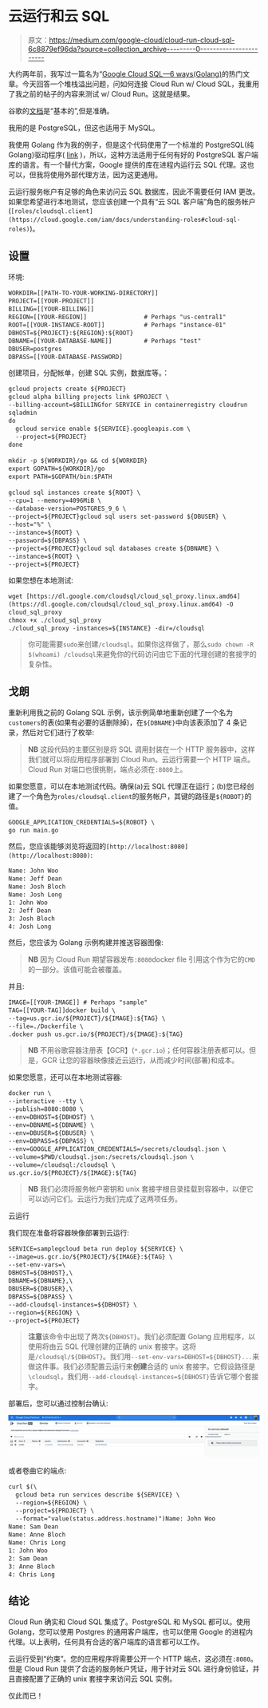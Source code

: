 # 云运行和云 SQL

> 原文：<https://medium.com/google-cloud/cloud-run-cloud-sql-6c8879ef96da?source=collection_archive---------0----------------------->

大约两年前，我写过一篇名为“[Google Cloud SQL—6 ways(Golang)](/@DazWilkin/google-cloud-sql-6-ways-golang-a4aa497f3c67)的热门文章。今天回答一个堆栈溢出问题，问如何连接 Cloud Run w/ Cloud SQL，我重用了我之前的帖子的内容来测试 w/ Cloud Run。这就是结果。

谷歌的[文档](https://cloud.google.com/run/docs/configuring/connect-cloudsql)是“基本的”,但是准确。

我用的是 PostgreSQL，但这也适用于 MySQL。

我使用 Golang 作为我的例子，但是这个代码使用了一个标准的 PostgreSQL(纯 Golang)驱动程序( [link](https://github.com/lib/pq) )，所以，这种方法适用于任何有好的 PostgreSQL 客户端库的语言。有一个替代方案，Google 提供的库在进程内运行云 SQL 代理。这也可以，但我将使用外部代理方法，因为这更通用。

云运行服务帐户有足够的角色来访问云 SQL 数据库，因此不需要任何 IAM 更改。如果您希望进行本地测试，您应该创建一个具有“云 SQL 客户端”角色的服务帐户(`[roles/cloudsql.client](https://cloud.google.com/iam/docs/understanding-roles#cloud-sql-roles)`)。

## 设置

环境:

```
WORKDIR=[[PATH-TO-YOUR-WORKING-DIRECTORY]]
PROJECT=[[YOUR-PROJECT]]
BILLING=[[YOUR-BILLING]]
REGION=[[YOUR-REGION]]                # Perhaps "us-central1"
ROOT=[[YOUR-INSTANCE-ROOT]]           # Perhaps "instance-01"
DBHOST=${PROJECT}:${REGION}:${ROOT}
DBNAME=[[YOUR-DATABASE-NAME]]         # Perhaps "test"
DBUSER=postgres
DBPASS=[[YOUR-DATABASE-PASSWORD]
```

创建项目，分配帐单，创建 SQL 实例，数据库等。：

```
gcloud projects create ${PROJECT}
gcloud alpha billing projects link $PROJECT \
--billing-account=$BILLINGfor SERVICE in containerregistry cloudrun sqladmin
do
  gcloud service enable ${SERVICE}.googleapis.com \
  --project=${PROJECT}
done

mkdir -p ${WORKDIR}/go && cd ${WORKDIR}
export GOPATH=${WORKDIR}/go
export PATH=$GOPATH/bin:$PATH

gcloud sql instances create ${ROOT} \
--cpu=1 --memory=4096MiB \
--database-version=POSTGRES_9_6 \
--project=${PROJECT}gcloud sql users set-password ${DBUSER} \
--host="%" \
--instance=${ROOT} \
--password=${DBPASS} \
--project=${PROJECT}gcloud sql databases create ${DBNAME} \
--instance=${ROOT} \
--project=${PROJECT} 
```

如果您想在本地测试:

```
wget [https://dl.google.com/cloudsql/cloud_sql_proxy.linux.amd64](https://dl.google.com/cloudsql/cloud_sql_proxy.linux.amd64) -O cloud_sql_proxy
chmox +x ./cloud_sql_proxy
./cloud_sql_proxy -instances=${INSTANCE} -dir=/cloudsql
```

> 你可能需要`sudo`来创建`/cloudsql`。如果你这样做了，那么`sudo chown -R $(whoami) /cloudsql`来避免你的代码访问由它下面的代理创建的套接字的复杂性。

## 戈朗

重新利用我之前的 Golang SQL 示例，该示例简单地重新创建了一个名为`customers`的表(如果有必要的话删除掉)，在`${DBNAME}`中向该表添加了 4 条记录，然后对它们进行了枚举:

> **NB** 这段代码的主要区别是将 SQL 调用封装在一个 HTTP 服务器中，这样我们就可以将应用程序部署到 Cloud Run。云运行需要一个 HTTP 端点。Cloud Run 对端口也很挑剔，端点必须在`:8080`上。

如果您愿意，可以在本地测试代码。确保(a)云 SQL 代理正在运行；(b)您已经创建了一个角色为`roles/cloudsql.client`的服务帐户，其键的路径是`${ROBOT}`的值。

```
GOOGLE_APPLICATION_CREDENTIALS=${ROBOT} \
go run main.go
```

然后，您应该能够浏览将返回的`[http://localhost:8080](http://localhost:8080)`:

```
Name: John Woo
Name: Jeff Dean
Name: Josh Bloch
Name: Josh Long
1: John Woo
2: Jeff Dean
3: Josh Bloch
4: Josh Long
```

然后，您应该为 Golang 示例构建并推送容器图像:

> **NB** 因为 Cloud Run 期望容器发布`:8080`docker file 引用这个作为它的`CMD`的一部分。该值可能会被覆盖。

并且:

```
IMAGE=[[YOUR-IMAGE]] # Perhaps "sample"
TAG=[[YOUR-TAG]]docker build \
--tag=us.gcr.io/${PROJECT}/${IMAGE}:${TAG} \
--file=./Dockerfile \
.docker push us.gcr.io/${PROJECT}/${IMAGE}:${TAG}
```

> **NB** 不用谷歌容器注册表【GCR】(`*.gcr.io`)；任何容器注册表都可以。但是，GCR 让您的容器映像接近云运行，从而减少时间(部署)和成本。

如果您愿意，还可以在本地测试容器:

```
docker run \
--interactive --tty \
--publish=8080:8080 \
--env=DBHOST=${DBHOST} \
--env=DBNAME=${DBNAME} \
--env=DBUSER=${DBUSER} \
--env=DBPASS=${DBPASS} \
--env=GOOGLE_APPLICATION_CREDENTIALS=/secrets/cloudsql.json \
--volume=$PWD/cloudsql.json:/secrets/cloudsql.json \
--volume=/cloudsql:/cloudsql \
us.gcr.io/${PROJECT}/${IMAGE}:${TAG}
```

> **NB** 我们必须将服务帐户密钥和 unix 套接字根目录挂载到容器中，以便它可以访问它们。云运行为我们完成了这两项任务。

云运行

我们现在准备将容器映像部署到云运行:

```
SERVICE=samplegcloud beta run deploy ${SERVICE} \
--image=us.gcr.io/${PROJECT}/${IMAGE}:${TAG} \
--set-env-vars=\
DBHOST=${DBHOST},\
DBNAME=${DBNAME},\
DBUSER=${DBUSER},\
DBPASS=${DBPASS} \
--add-cloudsql-instances=${DBHOST} \
--region=${REGION} \
--project=${PROJECT}
```

> **注意**该命令中出现了两次`${DBHOST}`。我们必须配置 Golang 应用程序，以使用将由云 SQL 代理创建的正确的 unix 套接字。这将是`/cloudsql/${DBHOST}`。我们用`--set-env-vars=DBHOST=${DBHOST}...`来做这件事。我们必须配置云运行来**创建**合适的 unix 套接字。它假设路径是`\cloudsql`，我们用`--add-cloudsql-instances=${DBHOST}`告诉它哪个套接字。

部署后，您可以通过控制台确认:

![](img/f40d1eb72046c5428e3857ce0e8fdaee.png)

或者卷曲它的端点:

```
curl $(\
  gcloud beta run services describe ${SERVICE} \
  --region=${REGION} \
  --project=${PROJECT} \
  --format="value(status.address.hostname)")Name: John Woo
Name: Sam Dean
Name: Anne Bloch
Name: Chris Long
1: John Woo
2: Sam Dean
3: Anne Bloch
4: Chris Long
```

## 结论

Cloud Run 确实和 Cloud SQL 集成了。PostgreSQL 和 MySQL 都可以。使用 Golang，您可以使用 Postgres 的通用客户端库，也可以使用 Google 的进程内代理。以上表明，任何具有合适的客户端库的语言都可以工作。

云运行受到“约束”。您的应用程序将需要公开一个 HTTP 端点，这必须在`:8080`。但是 Cloud Run 提供了合适的服务帐户凭证，用于针对云 SQL 进行身份验证，并且直接配置了正确的 unix 套接字来访问云 SQL 实例。

仅此而已！